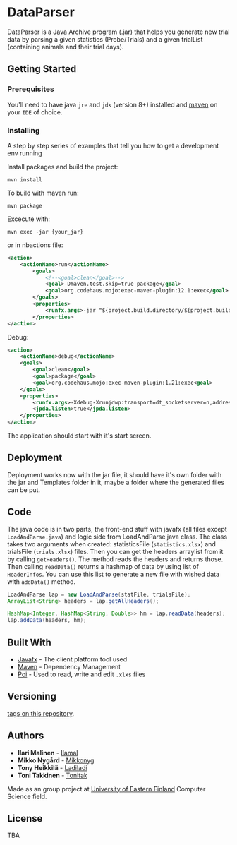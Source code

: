 # DataParser

DataParser is a Java Archive program (.jar) that helps you generate new trial data by parsing a given statistics (Probe/Trials) and a given trialList (containing animals and their trial days).

## Getting Started

### Prerequisites

You'll need to have java `jre` and `jdk` (version 8+) installed and [maven](https://maven.apache.org/) on your `IDE` of choice.

### Installing

A step by step series of examples that tell you how to get a development env running

Install packages and build the project:
```
mvn install
```

To build with maven run:

```
mvn package
```
Excecute with:

```
mvn exec -jar {your_jar} 
```
or in nbactions file:

```xml
<action>
    <actionName>run</actionName>
        <goals>
            <!--<goal>clean</goal>-->
            <goal>-Dmaven.test.skip=true package</goal>
            <goal>org.codehaus.mojo:exec-maven-plugin:12.1:exec</goal>
        </goals>
        <properties>
            <runfx.args>-jar "${project.build.directory/${project.build.finalName}.jar"<runfx.args>
        </properties>
</action>
```
Debug:

```xml
<action>
    <actionName>debug</actionName>
    <goals>
        <goal>clean</goal>
        <goal>package</goal>
        <goal>org.codehaus.mojo:exec-maven-plugin:1.21:exec<goal>
    </goals>
    <properties>
        <runfx.args>-Xdebug-Xrunjdwp:transport=dt_socketserver=n,address={jpda.address}-Dglass.disableGrab=true -jar {project.build.directory}/{project.build.finalName.jar"</runfx.args>
        <jpda.listen>true</jpda.listen>
    </properties>
</action>        
```

The application should start with it's start screen.

## Deployment

Deployment works now with the jar file, it should have it's own folder with the jar and Templates folder in it, maybe a folder where the generated files can be put.

## Code

The java code is in two parts, the front-end stuff with javafx (all files except `LoadAndParse.java`) and logic side from LoadAndParse java class. The class takes two arguments when created: statisticsFile (`statistics.xlsx`) and trialsFile (`trials.xlsx`) files. Then you can get the headers arraylist from it by calling `getHeaders()`. The method reads the headers and returns those. Then calling `readData()` returns a hashmap of data by using list of `HeaderInfos`. You can use this list to generate a new file with wished data with `addData()` method.

```java
LoadAndParse lap = new LoadAndParse(statFile, trialsFile);
ArrayList<String> headers = lap.getAllHeaders();

HashMap<Integer, HashMap<String, Double>> hm = lap.readData(headers);
lap.addData(headers, hm);
```

## Built With

* [Javafx](https://openjfx.io/openjfx-docs/) - The client platform tool used
* [Maven](https://maven.apache.org/) - Dependency Management
* [Poi](https://poi.apache.org/) - Used to read, write and edit `.xlxs` files

## Versioning

[tags on this repository](https://github.com/ilamal/DataParser-UI/tags). 

## Authors

* **Ilari Malinen** -  [Ilamal](https://github.com/Ilamal)
* **Mikko Nygård** -  [Mikkonyg](https://github.com/mikkonyg)
* **Tony Heikkilä** -  [Ladiladi](https://github.com/ladiladi)
* **Toni Takkinen** -  [Tonitak](https://github.com/tonitak)

Made as an group project at [University of Eastern Finland](https://uef.fi) Computer Science field.

## License

TBA


